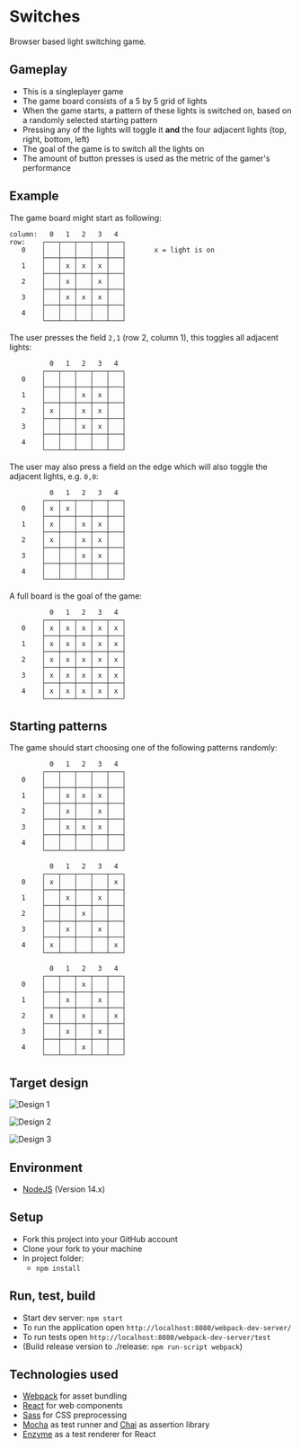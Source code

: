 Switches
===========

Browser based light switching game.

Gameplay
--------

* This is a singleplayer game
* The game board consists of a 5 by 5 grid of lights
* When the game starts, a pattern of these lights is switched on, based on a randomly selected starting pattern
* Pressing any of the lights will toggle it **and** the four adjacent lights (top, right, bottom, left)
* The goal of the game is to switch all the lights on
* The amount of button presses is used as the metric of the gamer's performance

Example
-------

The game board might start as following:

```
column:   0   1   2   3   4
row:    ┌───┬───┬───┬───┬───┐
   0    │   │   │   │   │   │       x = light is on
        ├───┼───┼───┼───┼───┤
   1    │   │ x │ x │ x │   │
        ├───┼───┼───┼───┼───┤
   2    │   │ x │   │ x │   │
        ├───┼───┼───┼───┼───┤
   3    │   │ x │ x │ x │   │
        ├───┼───┼───┼───┼───┤
   4    │   │   │   │   │   │
        └───┴───┴───┴───┴───┘
```

The user presses the field `2,1` (row 2, column 1), this toggles all adjacent lights:

```
          0   1   2   3   4
        ┌───┬───┬───┬───┬───┐
   0    │   │   │   │   │   │
        ├───┼───┼───┼───┼───┤
   1    │   │   │ x │ x │   │
        ├───┼───┼───┼───┼───┤
   2    │ x │   │ x │ x │   │
        ├───┼───┼───┼───┼───┤
   3    │   │   │ x │ x │   │
        ├───┼───┼───┼───┼───┤
   4    │   │   │   │   │   │
        └───┴───┴───┴───┴───┘
```

The user may also press a field on the edge which will also toggle the adjacent lights, e.g. `0,0`:

```
          0   1   2   3   4
        ┌───┬───┬───┬───┬───┐
   0    │ x │ x │   │   │   │
        ├───┼───┼───┼───┼───┤
   1    │ x │   │ x │ x │   │
        ├───┼───┼───┼───┼───┤
   2    │ x │   │ x │ x │   │
        ├───┼───┼───┼───┼───┤
   3    │   │   │ x │ x │   │
        ├───┼───┼───┼───┼───┤
   4    │   │   │   │   │   │
        └───┴───┴───┴───┴───┘
```

A full board is the goal of the game:

```
          0   1   2   3   4
        ┌───┬───┬───┬───┬───┐
   0    │ x │ x │ x │ x │ x │
        ├───┼───┼───┼───┼───┤
   1    │ x │ x │ x │ x │ x │
        ├───┼───┼───┼───┼───┤
   2    │ x │ x │ x │ x │ x │
        ├───┼───┼───┼───┼───┤
   3    │ x │ x │ x │ x │ x │
        ├───┼───┼───┼───┼───┤
   4    │ x │ x │ x │ x │ x │
        └───┴───┴───┴───┴───┘
```

Starting patterns
-------------

The game should start choosing one of the following patterns randomly:


```
          0   1   2   3   4
        ┌───┬───┬───┬───┬───┐
   0    │   │   │   │   │   │
        ├───┼───┼───┼───┼───┤
   1    │   │ x │ x │ x │   │
        ├───┼───┼───┼───┼───┤
   2    │   │ x │   │ x │   │
        ├───┼───┼───┼───┼───┤
   3    │   │ x │ x │ x │   │
        ├───┼───┼───┼───┼───┤
   4    │   │   │   │   │   │
        └───┴───┴───┴───┴───┘

          0   1   2   3   4
        ┌───┬───┬───┬───┬───┐
   0    │ x │   │   │   │ x │
        ├───┼───┼───┼───┼───┤
   1    │   │ x │   │ x │   │
        ├───┼───┼───┼───┼───┤
   2    │   │   │ x │   │   │
        ├───┼───┼───┼───┼───┤
   3    │   │ x │   │ x │   │
        ├───┼───┼───┼───┼───┤
   4    │ x │   │   │   │ x │
        └───┴───┴───┴───┴───┘

          0   1   2   3   4
        ┌───┬───┬───┬───┬───┐
   0    │   │   │ x │   │   │
        ├───┼───┼───┼───┼───┤
   1    │   │ x │   │ x │   │
        ├───┼───┼───┼───┼───┤
   2    │ x │   │ x │   │ x │
        ├───┼───┼───┼───┼───┤
   3    │   │ x │   │ x │   │
        ├───┼───┼───┼───┼───┤
   4    │   │   │ x │   │   │
        └───┴───┴───┴───┴───┘
```


Target design
-------------

![Design 1](https://cdn.rawgit.com/neopoly/switches/master/doc/design-1.png?v=1)

![Design 2](https://cdn.rawgit.com/neopoly/switches/master/doc/design-2.png?v=1)

![Design 3](https://cdn.rawgit.com/neopoly/switches/master/doc/design-3.png?v=1)

Environment
-----------

* [NodeJS](https://nodejs.org) (Version 14.x)

Setup
-----

* Fork this project into your GitHub account
* Clone your fork to your machine
* In project folder:
  * `npm install`


Run, test, build
----------------

* Start dev server: `npm start`
* To run the application open `http://localhost:8080/webpack-dev-server/`
* To run tests open `http://localhost:8080/webpack-dev-server/test`
* (Build release version to ./release: `npm run-script webpack`)

Technologies used
-----------------

* [Webpack](https://github.com/webpack/webpack) for asset bundling
* [React](https://facebook.github.io/react/) for web components
* [Sass](http://sass-lang.com/) for CSS preprocessing
* [Mocha](http://mochajs.org/) as test runner and [Chai](http://chaijs.com/) as assertion library
* [Enzyme](http://airbnb.io/enzyme/) as a test renderer for React

